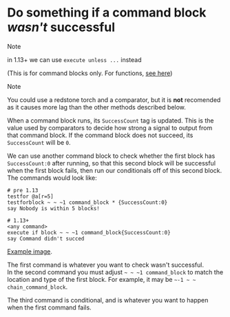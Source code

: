 # Do something if a command block *wasn't* successful

> [!NOTE]
> in 1.13+ we can use `execute unless ...` instead

(This is for command blocks only. For functions, [see here](/wiki/questions/functionconditions))

> [!NOTE]
> You could use a redstone torch and a comparator, but it is **not** recomended as it causes more lag than the other methods described below.

When a command block runs, its `SuccessCount` tag is updated. This is the value used by comparators to decide how strong a signal to output from that command block. If the command block does not succeed, its `SuccessCount` will be `0`.

We can use another command block to check whether the first block has `SuccessCount:0` after running, so that this second block will be successful when the first block fails, then run our conditionals off of this second block. The commands would look like:

    # pre 1.13
    testfor @a[r=5]
    testforblock ~ ~ ~1 command_block * {SuccessCount:0}
    say Nobody is within 5 blocks!
    
    # 1.13+
    <any command>
    execute if block ~ ~ ~1 command_block{SuccessCount:0}
    say Command didn't succed

[Example image](http://i.imgur.com/Syq4crm.png).

The first command is whatever you want to check wasn't successful.  
In the second command you must adjust `~ ~ ~1 command_block` to match the location and type of the first block. For example, it may be `~-1 ~ ~ chain_command_block`.  

The third command is conditional, and is whatever you want to happen when the first command fails.
